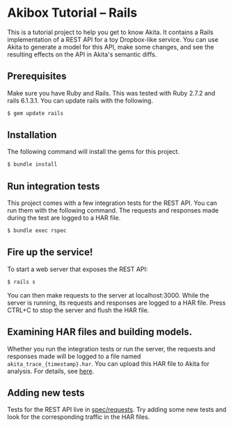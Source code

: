 # Akibox Tutorial – Rails

This is a tutorial project to help you get to know Akita. It contains a Rails
implementation of a REST API for a toy Dropbox-like service. You can use Akita
to generate a model for this API, make some changes, and see the resulting
effects on the API in Akita's semantic diffs.

## Prerequisites

Make sure you have Ruby and Rails. This was tested with Ruby 2.7.2 and rails
6.1.3.1. You can update rails with the following.

```sh
$ gem update rails
```

## Installation

The following command will install the gems for this project.
```sh
$ bundle install
```

## Run integration tests

This project comes with a few integration tests for the REST API. You can run
them with the following command. The requests and responses made during the
test are logged to a HAR file.
```sh
$ bundle exec rspec
```

## Fire up the service!

To start a web server that exposes the REST API:
```sh
$ rails s
```

You can then make requests to the server at localhost:3000. While the server is
running, its requests and responses are logged to a HAR file. Press CTRL+C to
stop the server and flush the HAR file.

## Examining HAR files and building models.

Whether you run the integration tests or run the server, the requests and
responses made will be logged to a file named `akita_trace_{timestamp}.har`.
You can upload this HAR file to Akita for analysis. For details, see
[here](https://docs.akita.software/docs/from-traffic-to-specs).

## Adding new tests

Tests for the REST API live in [spec/requests](spec/requests/). Try adding some
new tests and look for the corresponding traffic in the HAR files.
